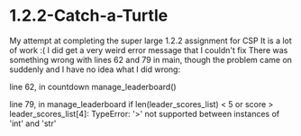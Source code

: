 # 1.2.2-Catch-a-Turtle
My attempt at completing the super large 1.2.2 assignment for CSP
It is a lot of work :(
I did get a very weird error message that I couldn't fix
There was something wrong with lines 62 and 79 in main, though the problem came on suddenly and I have no idea what I did wrong:


line 62, in countdown
    manage_leaderboard()


line 79, in manage_leaderboard
    if len(leader_scores_list) < 5 or score > leader_scores_list[4]:
TypeError: '>' not supported between instances of 'int' and 'str'


